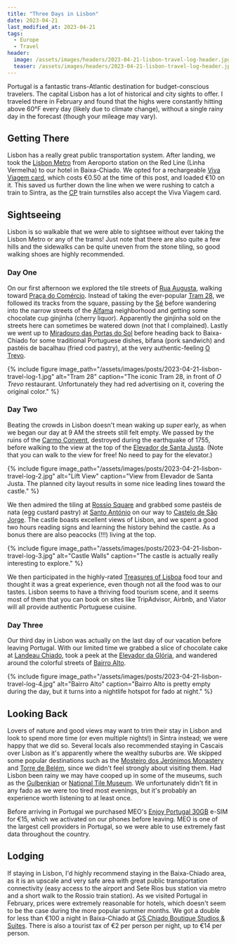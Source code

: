 ```yaml
---
title: "Three Days in Lisbon"
date: 2023-04-21
last_modified_at: 2023-04-21
tags:
  - Europe
  - Travel
header:
  image: /assets/images/headers/2023-04-21-lisbon-travel-log-header.jpg
  teaser: /assets/images/headers/2023-04-21-lisbon-travel-log-header.jpg
---
```


Portugal is a fantastic trans-Atlantic destination for budget-conscious travelers. The capital Lisbon has a lot of historical and city sights to offer. I traveled there in February and found that the highs were constantly hitting above 60°F every day (likely due to climate change), without a single rainy day in the forecast (though your mileage may vary).

## Getting There

Lisbon has a really great public transportation system. After landing, we took the [Lisbon Metro](https://www.metrolisboa.pt/en/) from Aeroporto station on the Red Line (Linha Vermelha) to our hotel in Baixa-Chiado. We opted for a rechargeable [Viva Viagem card](https://www.metrolisboa.pt/en/buy/viva-viagem-card/), which costs €0.50 at the time of this post, and loaded €10 on it. This saved us further down the line when we were rushing to catch a train to Sintra, as the [CP](https://www.cp.pt/passageiros/en) train turnstiles also accept the Viva Viagem card.

## Sightseeing

Lisbon is so walkable that we were able to sightsee without ever taking the Lisbon Metro or any of the trams! Just note that there are also quite a few hills and the sidewalks can be quite uneven from the stone tiling, so good walking shoes are highly recommended.

### Day One

On our first afternoon we explored the tile streets of [Rua Augusta](https://www.visitlisboa.com/en/places/rua-augusta), walking toward [Praça do Comércio](https://www.visitlisboa.com/en/places/praca-do-comercio-terreiro-do-paco). Instead of taking the ever-popular [Tram 28](https://www.visitlisboa.com/en/places/no-28-tram), we followed its tracks from the square, passing by the [Sé](https://www.visitlisboa.com/en/places/se-catedral-cathedral) before wandering into the narrow streets of the [Alfama](https://www.visitlisboa.com/en/places/alfama) neighborhood and getting some chocolate cup ginjinha (cherry liquor). Apparently the ginjinha sold on the streets here can sometimes be watered down (not that I complained). Lastly we went up to [Miradouro das Portas do Sol](https://goo.gl/maps/Bb5o3sNhxYMa78Q78) before heading back to Baixa-Chiado for some traditional Portuguese dishes, bifana (pork sandwich) and pastéis de bacalhau (fried cod pastry), at the very authentic-feeling [O Trevo](https://goo.gl/maps/iGbWEzrYMwkQg8XSA).

{% include figure image_path="/assets/images/posts/2023-04-21-lisbon-travel-log-1.jpg" alt="Tram 28" caption="The iconic Tram 28, in front of _O Trevo_ restaurant. Unfortunately they had red advertising on it, covering the original color." %}

### Day Two

Beating the crowds in Lisbon doesn't mean waking up _super_ early, as when we began our day at 9 AM the streets still felt empty. We passed by the ruins of the [Carmo Convent](https://www.visitlisboa.com/en/places/carmo-archaeological-museum), destroyed during the earthquake of 1755, before walking to the view at the top of the [Elevador de Santa Justa](https://www.visitlisboa.com/en/places/elevador-de-santa-justa). (Note that you can walk to the view for free! No need to pay for the elevator.)  

{% include figure image_path="/assets/images/posts/2023-04-21-lisbon-travel-log-2.jpg" alt="Lift View" caption="View from Elevador de Santa Justa. The planned city layout results in some nice leading lines toward the castle." %}

We then admired the tiling at [Rossio Square](https://www.visitlisboa.com/en/places/rossio) and grabbed some pastéis de nata (egg custard pastry) at [Santo António](https://www.tripadvisor.com/Restaurant_Review-g189158-d12884269-Reviews-Pastelaria_Santo_Antonio-Lisbon_Lisbon_District_Central_Portugal.html) on our way to [Castelo de São Jorge](https://www.visitlisboa.com/en/places/castelo-de-sao-jorge). The castle boasts excellent views of Lisbon, and we spent a good two hours reading signs and learning the history behind the castle. As a bonus there are also peacocks (!!!) living at the top.

{% include figure image_path="/assets/images/posts/2023-04-21-lisbon-travel-log-3.jpg" alt="Castle Walls" caption="The castle is actually really interesting to explore." %}

We then participated in the highly-rated [Treasures of Lisboa](https://treasuresoflisboa.com/) food tour and thought it was a great experience, even though not all the food was to our tastes. Lisbon seems to have a thriving food tourism scene, and it seems most of them that you can book on sites like TripAdvisor, Airbnb, and Viator will all provide authentic Portuguese cuisine.

### Day Three

Our third day in Lisbon was actually on the last day of our vacation before leaving Portugal. With our limited time we grabbed a slice of chocolate cake at [Landeau Chiado](https://www.landeau.pt/), took a peek at the [Elevador da Glória](https://www.visitlisboa.com/en/places/elevador-da-gloria), and wandered around the colorful streets of [Bairro Alto](https://www.visitlisboa.com/en/places/bairro-alto).

{% include figure image_path="/assets/images/posts/2023-04-21-lisbon-travel-log-4.jpg" alt="Bairro Alto" caption="Bairro Alto is pretty empty during the day, but it turns into a nightlife hotspot for fado at night." %}

## Looking Back

Lovers of nature and good views may want to trim their stay in Lisbon and look to spend more time (or even multiple nights!) in Sintra instead; we were happy that we did so. Several locals also recommended staying in Cascais over Lisbon as it's apparently where the wealthy suburbs are. We skipped some popular destinations such as the [Mosteiro dos Jerónimos Monastery](https://www.visitlisboa.com/en/places/jeronimos-monastery) and [Torre de Belém](https://www.visitlisboa.com/en/places/torre-de-belem), since we didn't feel strongly about visiting them. Had Lisbon been rainy we may have cooped up in some of the museums, such as the [Gulbenkian](https://www.visitlisboa.com/en/places/gulbenkian-museum) or [National Tile Museum](https://www.visitlisboa.com/en/places/national-tile-museum). We unfortunately didn't fit in any fado as we were too tired most evenings, but it's probably an experience worth listening to at least once.

Before arriving in Portugal we purchased MEO's [Enjoy Portugal 30GB](https://www.esimpt.com/en) e-SIM for €15, which we activated on our phones before leaving. MEO is one of the largest cell providers in Portugal, so we were able to use extremely fast data throughout the country.

## Lodging

If staying in Lisbon, I'd highly recommend staying in the Baixa-Chiado area, as it is an upscale and very safe area with great public transportation connectivity (easy access to the airport and Sete Rios bus station via metro and a short walk to the Rossio train station). As we visited Portugal in February, prices were extremely reasonable for hotels, which doesn't seem to be the case during the more popular summer months. We got a double for less than €100 a night in Baixa-Chiado at [GS Chiado Boutique Studios & Suites](https://www.booking.com/hotel/pt/gs-chiado-boutique-studios-amp-suites.en-us.html). There is also a tourist tax of €2 per person per night, up to €14 per person.

